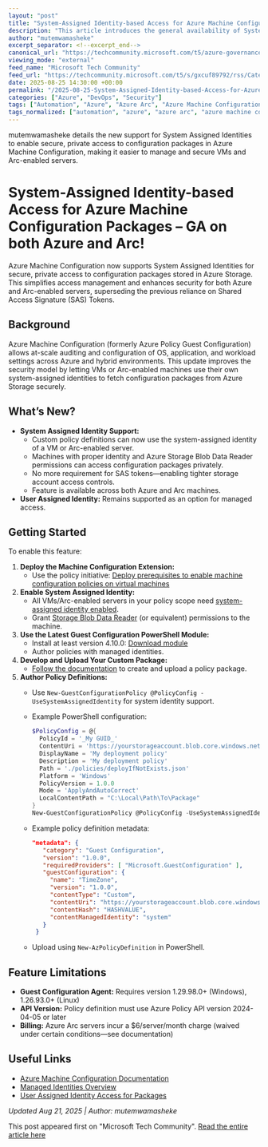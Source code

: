 ```yaml
---
layout: "post"
title: "System-Assigned Identity-based Access for Azure Machine Configuration Packages Now Generally Available"
description: "This article introduces the general availability of System Assigned Identity-based access for Azure Machine Configuration packages. It explains how to secure private access to configuration packages in Azure Storage without using SAS tokens, outlines configuration steps for both Azure and Arc-enabled machines, and highlights best practices for secure and compliant server management at scale."
author: "mutemwamasheke"
excerpt_separator: <!--excerpt_end-->
canonical_url: "https://techcommunity.microsoft.com/t5/azure-governance-and-management/system-assigned-identity-based-access-for-machine-configuration/ba-p/4446603"
viewing_mode: "external"
feed_name: "Microsoft Tech Community"
feed_url: "https://techcommunity.microsoft.com/t5/s/gxcuf89792/rss/Category?category.id=Azure"
date: 2025-08-25 14:30:00 +00:00
permalink: "/2025-08-25-System-Assigned-Identity-based-Access-for-Azure-Machine-Configuration-Packages-Now-Generally-Available.html"
categories: ["Azure", "DevOps", "Security"]
tags: ["Automation", "Azure", "Azure Arc", "Azure Machine Configuration", "Azure Policy", "Azure Storage", "Blob Storage", "Community", "Compliance", "DevOps", "Guest Configuration", "Policy Enforcement", "PowerShell", "Role Based Access Control", "Security", "Server Management", "System Assigned Identity", "User Assigned Identity", "Virtual Machines"]
tags_normalized: ["automation", "azure", "azure arc", "azure machine configuration", "azure policy", "azure storage", "blob storage", "community", "compliance", "devops", "guest configuration", "policy enforcement", "powershell", "role based access control", "security", "server management", "system assigned identity", "user assigned identity", "virtual machines"]
---
```


mutemwamasheke details the new support for System Assigned Identities to enable secure, private access to configuration packages in Azure Machine Configuration, making it easier to manage and secure VMs and Arc-enabled servers.<!--excerpt_end-->

# System-Assigned Identity-based Access for Azure Machine Configuration Packages – GA on both Azure and Arc!

Azure Machine Configuration now supports System Assigned Identities for secure, private access to configuration packages stored in Azure Storage. This simplifies access management and enhances security for both Azure and Arc-enabled servers, superseding the previous reliance on Shared Access Signature (SAS) Tokens.

## Background

Azure Machine Configuration (formerly Azure Policy Guest Configuration) allows at-scale auditing and configuration of OS, application, and workload settings across Azure and hybrid environments. This update improves the security model by letting VMs or Arc-enabled machines use their own system-assigned identities to fetch configuration packages from Azure Storage securely.

## What’s New?

- **System Assigned Identity Support:**
  - Custom policy definitions can now use the system-assigned identity of a VM or Arc-enabled server.
  - Machines with proper identity and Azure Storage Blob Data Reader permissions can access configuration packages privately.
  - No more requirement for SAS tokens—enabling tighter storage account access controls.
  - Feature is available across both Azure and Arc machines.
- **User Assigned Identity:** Remains supported as an option for managed access.

## Getting Started

To enable this feature:

1. **Deploy the Machine Configuration Extension:**
   - Use the policy initiative: [Deploy prerequisites to enable machine configuration policies on virtual machines](https://learn.microsoft.com/en-us/azure/virtual-machines/extensions/guest-configuration#:~:text=Azure%20Policy.%20To,on%20virtual%20machines)
2. **Enable System Assigned Identity:**
   - All VMs/Arc-enabled servers in your policy scope need [system-assigned identity enabled](https://learn.microsoft.com/en-us/entra/identity/managed-identities-azure-resources/how-to-configure-managed-identities?pivots=qs-configure-portal-windows-vm#enable-system-assigned-managed-identity-during-creation-of-a-vm).
   - Grant [Storage Blob Data Reader](https://learn.microsoft.com/en-us/azure/role-based-access-control/built-in-roles#storage) (or equivalent) permissions to the machine.
3. **Use the Latest Guest Configuration PowerShell Module:**
   - Install at least version 4.10.0: [Download module](https://www.powershellgallery.com/packages/GuestConfiguration/4.10.0)
   - Author policies with managed identities.
4. **Develop and Upload Your Custom Package:**
   - [Follow the documentation](https://learn.microsoft.com/en-us/azure/governance/machine-configuration/how-to/develop-custom-package/overview) to create and upload a policy package.
5. **Author Policy Definitions:**
   - Use `New-GuestConfigurationPolicy @PolicyConfig -UseSystemAssignedIdentity` for system identity support.
   - Example PowerShell configuration:

     ```powershell
     $PolicyConfig = @{
       PolicyId = '_My GUID_'
       ContentUri = 'https://yourstorageaccount.blob.core.windows.net/yourcontainer/package.zip'
       DisplayName = 'My deployment policy'
       Description = 'My deployment policy'
       Path = './policies/deployIfNotExists.json'
       Platform = 'Windows'
       PolicyVersion = 1.0.0
       Mode = 'ApplyAndAutoCorrect'
       LocalContentPath = "C:\Local\Path\To\Package"
     }
     New-GuestConfigurationPolicy @PolicyConfig -UseSystemAssignedIdentity
     ```

   - Example policy definition metadata:

     ```json
     "metadata": {
        "category": "Guest Configuration",
        "version": "1.0.0",
        "requiredProviders": [ "Microsoft.GuestConfiguration" ],
        "guestConfiguration": {
          "name": "TimeZone",
          "version": "1.0.0",
          "contentType": "Custom",
          "contentUri": "https://yourstorageaccount.blob.core.windows.net/yourcontainer/package.zip",
          "contentHash": "HASHVALUE",
          "contentManagedIdentity": "system"
        }
      }
     ```

   - Upload using `New-AzPolicyDefinition` in PowerShell.

## Feature Limitations

- **Guest Configuration Agent:** Requires version 1.29.98.0+ (Windows), 1.26.93.0+ (Linux)
- **API Version:** Policy definition must use Azure Policy API version 2024-04-05 or later
- **Billing:** Azure Arc servers incur a $6/server/month charge (waived under certain conditions—see documentation)

## Useful Links

- [Azure Machine Configuration Documentation](https://docs.microsoft.com/en-us/azure/governance/machine-configuration/)
- [Managed Identities Overview](https://learn.microsoft.com/en-us/entra/identity/managed-identities-azure-resources/overview)
- [User Assigned Identity Access for Packages](https://techcommunity.microsoft.com/blog/azuregovernanceandmanagementblog/user-assigned-identity-based-access-for-machine-configuration-packages-%E2%80%93-general/4305594)

*Updated Aug 21, 2025 | Author: mutemwamasheke*

This post appeared first on "Microsoft Tech Community". [Read the entire article here](https://techcommunity.microsoft.com/t5/azure-governance-and-management/system-assigned-identity-based-access-for-machine-configuration/ba-p/4446603)
